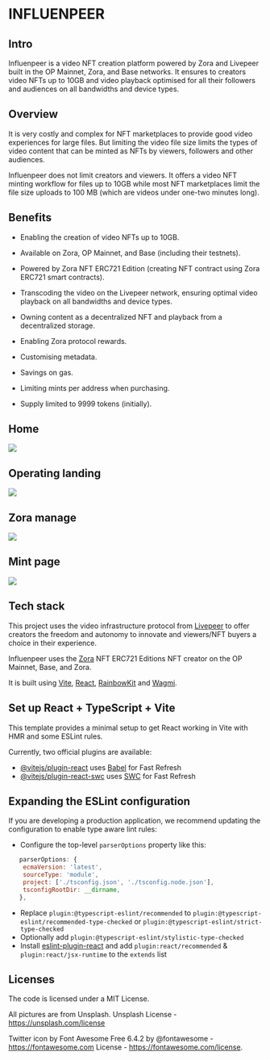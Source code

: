 # INFLUENPEER

## Intro

Influenpeer is a video NFT creation platform powered by Zora and Livepeer built in the OP Mainnet, Zora, and Base networks. It ensures to creators video NFTs up to 10GB and video playback optimised for all their followers and audiences on all bandwidths and device types.

## Overview

It is very costly and complex for NFT marketplaces to provide good video experiences for large files.
But limiting the video file size limits the types of video content that can be minted as NFTs by viewers, followers and other audiences.

Influenpeer does not limit creators and viewers. It offers a video NFT minting workflow for files up to 10GB while most NFT marketplaces limit the file size uploads to 100 MB (which are videos under one-two minutes long).

## Benefits

- Enabling the creation of video NFTs up to 10GB.

- Available on Zora, OP Mainnet, and Base (including their testnets).

- Powered by Zora NFT ERC721 Edition (creating NFT contract using Zora ERC721 smart contracts).

- Transcoding the video on the Livepeer network, ensuring optimal video playback on all bandwidths and device types.

- Owning content as a decentralized NFT and playback from a decentralized storage.

- Enabling Zora protocol rewards.

- Customising metadata.

- Savings on gas.

- Limiting mints per address when purchasing.

- Supply limited to 9999 tokens (initially).

## Home

![](<![](https://ivanmolto.mypinata.cloud/ipfs/QmRMtPM8jQSZjKAvPjLPgJAXgQvRyk78Yeje5BUorUTTxE?_gl=1*lul05q*_ga*ODhhNzU4NWEtNGMwZS00ODExLWE2YmQtZGE4ZDZjYmU4N2I0*_ga_5RMPXG14TE*MTY3OTg0NjQ3Ny41Ni4xLjE2Nzk4NDY0ODAuNTcuMC4w)>)

## Operating landing

![](https://ivanmolto.mypinata.cloud/ipfs/QmbB7nL42RJrf7cXCsYhaSKxQGHSpcyzXgTfmskCEEo12K?_gl=1*1go8amo*_ga*ODhhNzU4NWEtNGMwZS00ODExLWE2YmQtZGE4ZDZjYmU4N2I0*_ga_5RMPXG14TE*MTY5MTk0MDA5My42My4xLjE2OTE5NDA1NDAuNjAuMC4w)

## Zora manage

![](https://ivanmolto.mypinata.cloud/ipfs/QmTHpEn5s6WhvRGzLic71TLZF59bYATRG9AaxagcizxT79?_gl=1*1prc9d5*_ga*ODhhNzU4NWEtNGMwZS00ODExLWE2YmQtZGE4ZDZjYmU4N2I0*_ga_5RMPXG14TE*MTY5MTk0MDA5My42My4xLjE2OTE5NDA3MjQuNjAuMC4w)

## Mint page

![](https://ivanmolto.mypinata.cloud/ipfs/QmbJKcNQ5nYSaL63UY9WiEU9bTpRDFPD7UTt7HSngp2yE1?_gl=1*nrxofw*_ga*ODhhNzU4NWEtNGMwZS00ODExLWE2YmQtZGE4ZDZjYmU4N2I0*_ga_5RMPXG14TE*MTY5MTk0MDA5My42My4xLjE2OTE5NDA3NjguMTYuMC4w)

## Tech stack

This project uses the video infrastructure protocol from [Livepeer](https://livepeer.org) to offer creators the freedom and autonomy to innovate and viewers/NFT buyers a choice in their experience.

Influenpeer uses the [Zora](https://zora.co) NFT ERC721 Editions NFT creator on the OP Mainnet, Base, and Zora.

It is built using [Vite](https://vitejs.dev/), [React](https://react.dev/), [RainbowKit](https://www.rainbowkit.com) and [Wagmi](https://wagmi.sh).

## Set up React + TypeScript + Vite

This template provides a minimal setup to get React working in Vite with HMR and some ESLint rules.

Currently, two official plugins are available:

- [@vitejs/plugin-react](https://github.com/vitejs/vite-plugin-react/blob/main/packages/plugin-react/README.md) uses [Babel](https://babeljs.io/) for Fast Refresh
- [@vitejs/plugin-react-swc](https://github.com/vitejs/vite-plugin-react-swc) uses [SWC](https://swc.rs/) for Fast Refresh

## Expanding the ESLint configuration

If you are developing a production application, we recommend updating the configuration to enable type aware lint rules:

- Configure the top-level `parserOptions` property like this:

```js
   parserOptions: {
    ecmaVersion: 'latest',
    sourceType: 'module',
    project: ['./tsconfig.json', './tsconfig.node.json'],
    tsconfigRootDir: __dirname,
   },
```

- Replace `plugin:@typescript-eslint/recommended` to `plugin:@typescript-eslint/recommended-type-checked` or `plugin:@typescript-eslint/strict-type-checked`
- Optionally add `plugin:@typescript-eslint/stylistic-type-checked`
- Install [eslint-plugin-react](https://github.com/jsx-eslint/eslint-plugin-react) and add `plugin:react/recommended` & `plugin:react/jsx-runtime` to the `extends` list

## Licenses

The code is licensed under a MIT License.

All pictures are from Unsplash. Unsplash License - https://unsplash.com/license

Twitter icon by Font Awesome Free 6.4.2 by @fontawesome - https://fontawesome.com
License - https://fontawesome.com/license.
